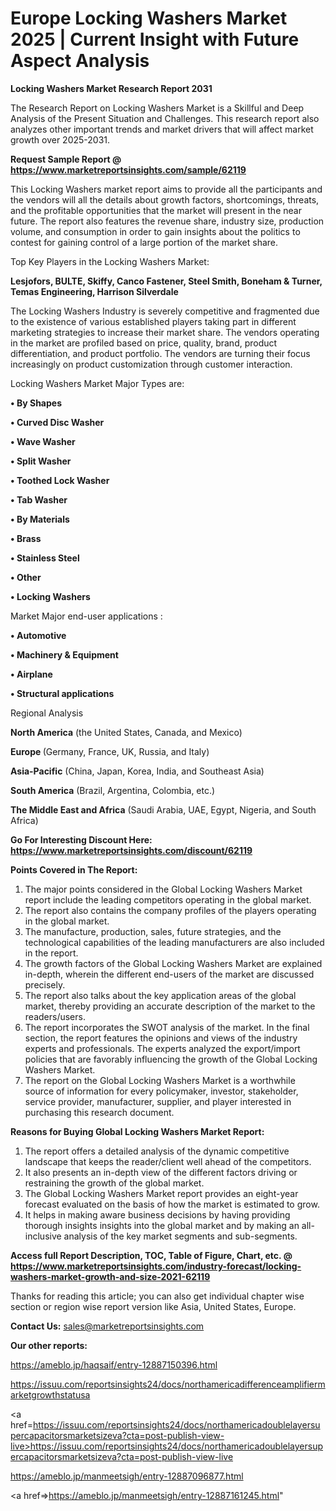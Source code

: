  # Europe Locking Washers Market 2025 | Current Insight with Future Aspect Analysis

<strong>Locking Washers Market Research Report 2031</strong>

The Research Report on Locking Washers Market is a Skillful and Deep Analysis of the Present Situation and Challenges. This research report also analyzes other important trends and market drivers that will affect market growth over 2025-2031.

<strong>Request Sample Report @ <a href=https://www.marketreportsinsights.com/sample/62119>https://www.marketreportsinsights.com/sample/62119</a></strong>

This Locking Washers market report aims to provide all the participants and the vendors will all the details about growth factors, shortcomings, threats, and the profitable opportunities that the market will present in the near future. The report also features the revenue share, industry size, production volume, and consumption in order to gain insights about the politics to contest for gaining control of a large portion of the market share.

Top Key Players in the Locking Washers Market:

<strong>Lesjofors, BULTE, Skiffy, Canco Fastener, Steel Smith, Boneham & Turner, Temas Engineering, Harrison Silverdale</strong>

The Locking Washers Industry is severely competitive and fragmented due to the existence of various established players taking part in different marketing strategies to increase their market share. The vendors operating in the market are profiled based on price, quality, brand, product differentiation, and product portfolio. The vendors are turning their focus increasingly on product customization through customer interaction.

Locking Washers Market Major Types are:

<strong>• By Shapes

• Curved Disc Washer

• Wave Washer

• Split Washer

• Toothed Lock Washer

• Tab Washer

• By Materials

• Brass

• Stainless Steel

• Other

• Locking Washers</strong>

Market Major end-user applications :

<strong>• Automotive

• Machinery & Equipment

• Airplane

• Structural applications</strong>

Regional Analysis

</u><strong><b>North America</b></strong> (the United States, Canada, and Mexico)

<strong><b>Europe </b></strong>(Germany, France, UK, Russia, and Italy)

<strong><b>Asia-Pacific</b></strong> (China, Japan, Korea, India, and Southeast Asia)

<strong><b>South America</b></strong> (Brazil, Argentina, Colombia, etc.)

<strong><b>The Middle East and Africa</b></strong> (Saudi Arabia, UAE, Egypt, Nigeria, and South Africa)

<strong>Go For Interesting Discount Here: <a href=https://www.marketreportsinsights.com/discount/62119>https://www.marketreportsinsights.com/discount/62119</a></strong>

<strong>Points Covered in The Report:</strong>
<ol>
  <li>The major points considered in the Global Locking Washers Market report include the leading competitors operating in the global market.</li>
  <li>The report also contains the company profiles of the players operating in the global market.</li>
  <li>The manufacture, production, sales, future strategies, and the technological capabilities of the leading manufacturers are also included in the report.</li>
  <li>The growth factors of the Global Locking Washers Market are explained in-depth, wherein the different end-users of the market are discussed precisely.</li>
  <li>The report also talks about the key application areas of the global market, thereby providing an accurate description of the market to the readers/users.</li>
  <li>The report incorporates the SWOT analysis of the market. In the final section, the report features the opinions and views of the industry experts and professionals. The experts analyzed the export/import policies that are favorably influencing the growth of the Global Locking Washers Market.</li>
  <li>The report on the Global Locking Washers Market is a worthwhile source of information for every policymaker, investor, stakeholder, service provider, manufacturer, supplier, and player interested in purchasing this research document.</li>
</ol>
<strong>Reasons for Buying Global Locking Washers Market Report:</strong>

<ol>
  <li>The report offers a detailed analysis of the dynamic competitive landscape that keeps the reader/client well ahead of the competitors.</li>
  <li>It also presents an in-depth view of the different factors driving or restraining the growth of the global market.</li>
  <li>The Global Locking Washers Market report provides an eight-year forecast evaluated on the basis of how the market is estimated to grow.</li>
  <li>It helps in making aware business decisions by having providing thorough insights insights into the global market and by making an all-inclusive analysis of the key market segments and sub-segments.</li>
</ol>
<strong>Access full Report Description, TOC, Table of Figure, Chart, etc. @ <a href=https://www.marketreportsinsights.com/industry-forecast/locking-washers-market-growth-and-size-2021-62119>https://www.marketreportsinsights.com/industry-forecast/locking-washers-market-growth-and-size-2021-62119</a></strong>


Thanks for reading this article; you can also get individual chapter wise section or region wise report version like Asia, United States, Europe.

<strong>Contact Us:</strong>
sales@marketreportsinsights.com

<strong>Our other reports:</strong>

<a href=https://ameblo.jp/haqsaif/entry-12887150396.html>https://ameblo.jp/haqsaif/entry-12887150396.html</a>

<a href=https://issuu.com/reportsinsights24/docs/northamericadifferenceamplifiermarketgrowthstatusa>https://issuu.com/reportsinsights24/docs/northamericadifferenceamplifiermarketgrowthstatusa</a>

<a href=https://issuu.com/reportsinsights24/docs/northamericadoublelayersupercapacitorsmarketsizeva?cta=post-publish-view-live>https://issuu.com/reportsinsights24/docs/northamericadoublelayersupercapacitorsmarketsizeva?cta=post-publish-view-live</a>

<a href=https://ameblo.jp/manmeetsigh/entry-12887096877.html>https://ameblo.jp/manmeetsigh/entry-12887096877.html</a>

<a href=>https://ameblo.jp/manmeetsigh/entry-12887161245.html</a>"
